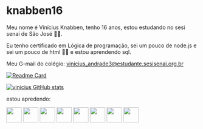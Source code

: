# knabben16

Meu nome é Vinícius Knabben, tenho 16 anos, estou estudando no sesi senai de São José 👨‍🎓.
  
  Eu tenho certificado em Lógica de programação, sei um pouco de node.js e sei um pouco de html 👨‍💻 e estou aprendendo sql.
  
  Meu G-mail do colégio: vinicius_andrade3@estudante.sesisenai.org.br
  
  [![Readme Card](https://github-readme-stats.vercel.app/api/pin/?username=anuraghazra&repo=github-readme-stats)](https://github.com/anuraghazra/github-readme-stats)

[![vinícius GitHub stats](https://github-readme-stats.vercel.app/api?username=knabben16)](https://github.com/anuraghazra/github-readme-stats)

estou apredendo:

<img src="https://cdn.jsdelivr.net/gh/devicons/devicon/icons/vscode/vscode-original-wordmark.svg" height="40" width="40"/>
<img src="https://cdn.jsdelivr.net/gh/devicons/devicon/icons/figma/figma-original.svg" height="40" width="40"/>
<img src="https://cdn.jsdelivr.net/gh/devicons/devicon/icons/github/github-original.svg" height="40" width="40"/>
<img src="https://cdn.jsdelivr.net/gh/devicons/devicon/icons/javascript/javascript-original.svg" height="40" width="40"/>
<img src="https://cdn.jsdelivr.net/gh/devicons/devicon/icons/linux/linux-original.svg" height="40" width="40"/>
<img src="https://cdn.jsdelivr.net/gh/devicons/devicon/icons/nodejs/nodejs-original-wordmark.svg" height="40" width="40"/>
<img src="https://cdn.jsdelivr.net/gh/devicons/devicon/icons/python/python-original-wordmark.svg" height="40" width="40"/>
<img src="https://cdn.jsdelivr.net/gh/devicons/devicon/icons/sqlite/sqlite-original-wordmark.svg" height="40" width="40"/>
